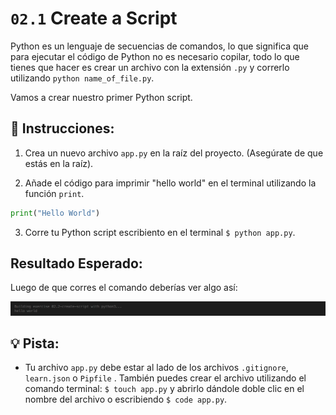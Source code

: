 # `02.1` Create a Script

Python es un lenguaje de secuencias de comandos, lo que significa que para ejecutar el código de Python no es necesario copilar, todo lo que tienes que hacer es crear un archivo con la extensión `.py` y correrlo utilizando `python name_of_file.py`.

Vamos a crear nuestro primer Python script.

## 📝 Instrucciones:

1. Crea un nuevo archivo `app.py` en la raíz del proyecto. (Asegúrate de que estás en la raíz).

2. Añade el código para imprimir "hello world" en el terminal utilizando la función `print`.

```py
print("Hello World")
```
3. Corre tu Python script escribiento en el terminal `$ python app.py`.

## Resultado Esperado:

Luego de que corres el comando deberías ver algo así:

![print file](../../assets/hello.png)

## 💡 Pista:

+ Tu archivo `app.py` debe estar al lado de los archivos `.gitignore`, `learn.json` o `Pipfile` . También puedes crear el archivo utilizando el comando terminal: `$ touch app.py` y abrirlo dándole doble clic en el nombre del archivo o escribiendo `$ code app.py`. 

